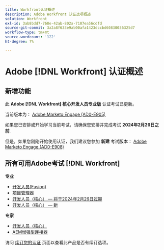 ```yaml
---
title: Workfront认证概述
description: Adobe Workfront 认证选项概述
solution: Workfront
exl-id: 3ab8bdd7-768e-42ab-802a-7107ea56cdfd
source-git-commit: 3a2a8f633e9ab00afa1423dccbd60830036325d7
workflow-type: tm+mt
source-wordcount: '122'
ht-degree: 7%

---
```


# Adobe [!DNL Workfront] 认证概述

## 新增功能

此 **Adobe [!DNL Workfront] 核心开发人员专业版** 认证考试已更新。

当前版本为： [Adobe Marketo Engage (AD0-E905)](/help/certifications/aw/aw-core-p-developer.md)

如果您已安排或开始学习当前考试，请确保您安排并完成考试 **2024年2月26日之前**.

但是，如果您刚刚开始使用认证，我们建议您参加 **新建** 考试版本： [Adobe Marketo Engage (AD0-E908)](help/certifications/aw/aw-core-p-developer-23-12.md)

## 所有可用Adobe考试 [!DNL Workfront]

**专业**

* [开发人员(Fusion)](/help/certifications/aw/aw-fusion-p-developer.md) <!--AD0-E902-->
* [项目管理器](/help/certifications/aw/aw-p-project-manager.md) <!--AD0-E903-->
* [开发人员（核心） — 将于2024年2月26日过期](/help/certifications/aw/aw-core-p-developer.md) <!--AD0-E905-->
* [开发人员（核心） — 新](help/certifications/aw/aw-core-p-developer-23-12.md) <!--AD0-E908-->

**专家**

* [开发人员（核心）](/help/certifications/aw/aw-core-e-developer-23-08.md) <!--AD0-E907-->
* [AEM增强型连接器](/help/certifications/aw/aw-aem-e-connector.md) <!--AD0-E906-->

访问 [续订您的认证](/help/certifications/renew.md) 页面以查看此产品是否有续订选项。
